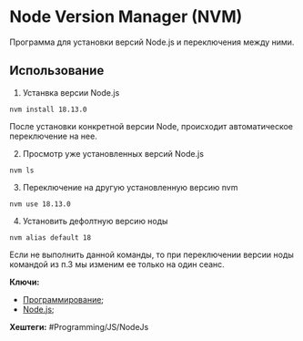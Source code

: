 
# Node Version Manager (NVM)

Программа для установки версий Node.js и переключения между ними.

## Использование

1) Устанвка версии Node.js

```shell
nvm install 18.13.0
```

После установки конкретной версии Node, происходит автоматическое переключение на нее.

2) Просмотр уже установленных версий Node.js

```shell
nvm ls
```

3) Переключение на другую установленную версию nvm

```shell
nvm use 18.13.0
```

4) Установить дефолтную версию ноды

```shell
nvm alias default 18
```

Если не выполнить данной команды, то при переключении версии ноды командой из п.3  мы изменим ее только на один сеанс. 

**Ключи:**
- [Программирование](PROGRAMMING);
- [Node.js](node-js);

**Хештеги:** #Programming/JS/NodeJs
